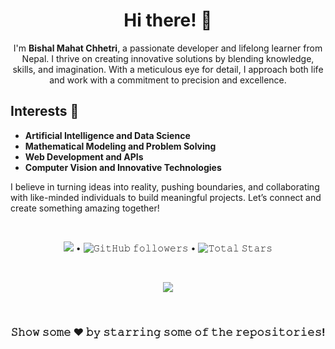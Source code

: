 <h1 align="center">Hi there! 👋</h1>
<p align="center">
  I'm <strong>Bishal Mahat Chhetri</strong>, a passionate developer and lifelong learner from Nepal. I thrive on creating innovative solutions by blending knowledge, skills, and imagination. With a meticulous eye for detail, I approach both life and work with a commitment to precision and excellence.
</p>

<h2>Interests 🌟</h2>
<ul>
  <li><strong>Artificial Intelligence and Data Science</strong></li>
  <li><strong>Mathematical Modeling and Problem Solving</strong></li>
  <li><strong>Web Development and APIs</strong></li>
  <li><strong>Computer Vision and Innovative Technologies</strong></li>
</ul>

<p>
  I believe in turning ideas into reality, pushing boundaries, and collaborating with like-minded individuals to build meaningful projects.
  Let’s connect and create something amazing together!
</p>

<br/>

<p align="center">
  <img src="https://komarev.com/ghpvc/?username=bishaldan&color=blue"> •  
  <img alt="𝙶𝚒𝚝𝙷𝚞𝚋 𝚏𝚘𝚕𝚕𝚘𝚠𝚎𝚛𝚜" src="https://img.shields.io/github/followers/bishaldan?label=Followers&style=social"> •   
  <img src="https://img.shields.io/github/stars/bishaldan?label=Stars" alt="𝚃𝚘𝚝𝚊𝚕 𝚂𝚝𝚊𝚛𝚜">
</p>


<!-- ![𝚝𝚛𝚘𝚙𝚑𝚢](https://github-profile-trophy.vercel.app/?username=bishaldan&column=8&margin-w=50&margin-h=50&no-bg=true&no-frame=true&theme=juicyfresh) -->

<br/>

<p align="center">
  <img align="center" src="https://github-readme-streak-stats.herokuapp.com/?user=bishaldan&theme=dark&hide_border=true"/>
</p>


<!-- <details open="">
<summary>
  <g-emoji class="g-emoji" alias="chart_with_upwards_trend" fallback-src="https://github.githubassets.com/images/icons/emoji/unicode/1f4c8.png">📈</g-emoji>
  <strong>𝙶𝚒𝚝𝚑𝚞𝚋 𝚂𝚝𝚊𝚝𝚜 : </strong>
</summary>
<br>

<p align="center">
    <img align="center" src="https://github-readme-stats.vercel.app/api?username=bishaldan&show_icons=true&hide_border=true&title_color=94b4a4&amp&icon_color=FFFFFF&amp&text_color=FFFFFF&amp&bg_color=000000&count_private=true&include_all_commits=true"/>
    <img align="center" height="195px" src="https://github-readme-stats.vercel.app/api/top-langs/?username=bishaldan&text_color=FFFFFF&bg_color=000000&title_color=94b4a4&langs_count=15&layout=compact&hide_border=true" />
</p>
</details>
<br> -->


<!-- 
## 📈 &nbsp;Contribution Graph

![𝚐𝚒𝚝𝚑𝚞𝚋 𝚐𝚛𝚊𝚙𝚑](https://activity-graph.herokuapp.com/graph?username=bishaldan&theme=react-dark&hide_border=true&area=true)
-->

<!--
## 🌞 &nbsp;Quote

<h4 align="center">
  
```diff
       o o                                              
       | |                                              
      _L_L_                                             
   ❮\/__-__\/❯    Programming isn't about what you know 
   ❮(|~o.o~|)❯     It's about what you can figure out   
   ❮/ \`-'/ \❯                                          
     _/`U'\_                                            
    ( .   . )        .----------------------------.     
   / /     \ \       | while( ! (succed=try() ) ) |     
   \ |  ,  | /       '----------------------------'     
    \|=====|/                                           
     |_.^._|                                            
     | |"| |                                            
     ( ) ( )     Testing leads to failure and           
     |_| |_|    failure leads to understanding          
 _.-' _j L_ '-._                                        
(___.'     '.___)                                       
```

</h4>
-->
  
<!-- ![𝙶𝚒𝚝𝚑𝚞𝚋 𝙲𝚘𝚗𝚝𝚛𝚒𝚋𝚞𝚝𝚒𝚘𝚗 𝙶𝚛𝚊𝚙𝚑](github-contribution-grid-snake.svg) -->

<br/>

<!-- **I'm an Early 🐤** 

```text
🌞 Morning    151 commits    █████░░░░░░░░░░░░░░░░░░░░   23.48% 
🌆 Daytime    261 commits    ██████████░░░░░░░░░░░░░░░   40.59% 
🌃 Evening    110 commits    ████░░░░░░░░░░░░░░░░░░░░░   17.11% 
🌙 Night      121 commits    ████░░░░░░░░░░░░░░░░░░░░░   18.82%

``` -->

<div align="center">
  
### 𝚂𝚑𝚘𝚠 𝚜𝚘𝚖𝚎 ❤️ 𝚋𝚢 𝚜𝚝𝚊𝚛𝚛𝚒𝚗𝚐 𝚜𝚘𝚖𝚎 𝚘𝚏 𝚝𝚑𝚎 𝚛𝚎𝚙𝚘𝚜𝚒𝚝𝚘𝚛𝚒𝚎𝚜!
 
</div>

#
